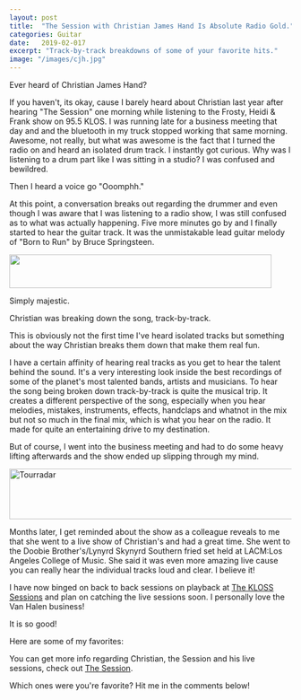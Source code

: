 ```yaml
---
layout: post
title:  "The Session with Christian James Hand Is Absolute Radio Gold."
categories: Guitar
date:   2019-02-017
excerpt: "Track-by-track breakdowns of some of your favorite hits."
image: "/images/cjh.jpg"
---
```


Ever heard of Christian James Hand?

If you haven't, its okay, cause I barely heard about Christian last year after hearing "The Session" one morning while listening 
to the Frosty, Heidi & Frank show on 95.5 KLOS. I was running late for a business meeting that day and and the bluetooth in my 
truck stopped working that same morning. Awesome, not really, but what was awesome is the fact that I turned the radio on and 
heard an isolated drum track. I instantly got curious. Why was I listening to a drum part like I was sitting in a studio? I was
confused and bewildred. 
 
Then I heard a voice go "Ooomphh."

At this point, a conversation breaks out regarding the drummer and even though I was aware that I was listening
to a radio show, I was still confused as to what was actually happening. Five more minutes go by and I finally started to hear the guitar track. 
It was the unmistakable lead guitar melody of "Born to Run" by Bruce Springsteen. 

<a href="http://www.dpbolvw.net/click-8982858-11025064?cm_mmc=CJ-_-5210212-_-8982858-_-Newsletter%20Header" target="_top">
<img src="http://www.ftjcfx.com/image-8982858-11025064" width="468" height="60" alt="" border="0"/></a>

Simply majestic.

Christian was breaking down the song, track-by-track. 

This is obviously not the first time I've heard isolated tracks but something about the way Christian breaks them down that make them real fun.

I have a certain affinity of hearing real tracks as you get to hear the talent behind the sound. It's a very interesting
look inside the best recordings of some of the planet's most talented bands, artists and musicians. To hear the song being 
broken down track-by-track is quite the musical trip. It creates a different perspective of the song, especially when you hear 
melodies, mistakes, instruments, effects, handclaps and whatnot in the mix but not so much in the final mix, which is what you hear on the radio.
It made for quite an entertaining drive to my destination.
 
But of course, I went into the business meeting and had to do some heavy lifting afterwards and the show ended up slipping through my mind. 

<a href="http://www.jdoqocy.com/click-8982858-12570760" target="_top">
<img src="http://www.lduhtrp.net/image-8982858-12570760" width="728" height="90" alt="Tourradar" border="0"/></a>
 
Months later, I get reminded about the show as a colleague reveals to me that she went to a live show of Christian's and had a
great time. She went to the Doobie Brother's/Lynyrd Skynyrd Southern fried set held at LACM:Los Angeles College of Music. 
She said it was even more amazing live cause you can really hear the individual tracks loud and clear. I believe it!

I have now binged on back to back sessions on playback at <a href="https://soundcloud.com/theklossessions">The KLOSS Sessions</a>
and plan on catching the live sessions soon. I personally love the Van Halen business!

It is so good!

Here are some of my favorites:

You can get more info regarding Christian, the Session and his live sessions, check out <a href="https://thesessiononair.com/">The Session</a>.

Which ones were you're favorite? Hit me in the comments below!



 
